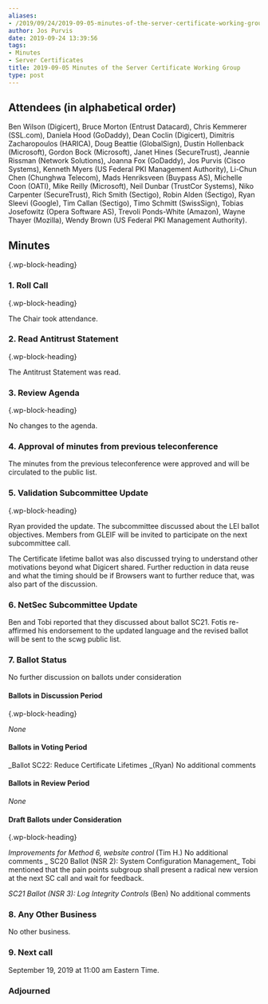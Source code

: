 ```yaml
---
aliases:
- /2019/09/24/2019-09-05-minutes-of-the-server-certificate-working-group/
author: Jos Purvis
date: 2019-09-24 13:39:56
tags:
- Minutes
- Server Certificates
title: 2019-09-05 Minutes of the Server Certificate Working Group
type: post
---
```


## Attendees (in alphabetical order)

Ben Wilson (Digicert), Bruce Morton (Entrust Datacard), Chris Kemmerer (SSL.com), Daniela Hood (GoDaddy), Dean Coclin (Digicert), Dimitris Zacharopoulos (HARICA), Doug Beattie (GlobalSign), Dustin Hollenback (Microsoft), Gordon Bock (Microsoft), Janet Hines (SecureTrust), Jeannie Rissman (Network Solutions), Joanna Fox (GoDaddy), Jos Purvis (Cisco Systems), Kenneth Myers (US Federal PKI Management Authority), Li-Chun Chen (Chunghwa Telecom), Mads Henriksveen (Buypass AS), Michelle Coon (OATI), Mike Reilly (Microsoft), Neil Dunbar (TrustCor Systems), Niko Carpenter (SecureTrust), Rich Smith (Sectigo), Robin Alden (Sectigo), Ryan Sleevi (Google), Tim Callan (Sectigo), Timo Schmitt (SwissSign), Tobias Josefowitz (Opera Software AS), Trevoli Ponds-White (Amazon), Wayne Thayer (Mozilla), Wendy Brown (US Federal PKI Management Authority).

## Minutes

{.wp-block-heading}

### 1. Roll Call

{.wp-block-heading}

The Chair took attendance.

### 2. Read Antitrust Statement

{.wp-block-heading}

The Antitrust Statement was read.

### 3. Review Agenda

{.wp-block-heading}

No changes to the agenda.

### 4. Approval of minutes from previous teleconference

The minutes from the previous teleconference were approved and will be circulated to the public list.

### 5. Validation Subcommittee Update

{.wp-block-heading}

Ryan provided the update. The subcommittee discussed about the LEI ballot objectives. Members from GLEIF will be invited to participate on the next subcommittee call.

The Certificate lifetime ballot was also discussed trying to understand other motivations beyond what Digicert shared. Further reduction in data reuse and what the timing should be if Browsers want to further reduce that, was also part of the discussion.

### 6. NetSec Subcommittee Update

Ben and Tobi reported that they discussed about ballot SC21. Fotis re-affirmed his endorsement to the updated language and the revised ballot will be sent to the scwg public list.

### 7. Ballot Status

No further discussion on ballots under consideration

#### Ballots in Discussion Period

{.wp-block-heading}

_None_

#### Ballots in Voting Period

\_Ballot SC22: Reduce Certificate Lifetimes \_(Ryan)
No additional comments

#### Ballots in Review Period

_None_

#### Draft Ballots under Consideration

{.wp-block-heading}

_Improvements for Method 6, website control_ (Tim H.)
No additional comments
\_
SC20 Ballot (NSR 2): System Configuration Management\_
Tobi mentioned that the pain points subgroup shall present a radical new version at the next SC call and wait for feedback.

_SC21 Ballot (NSR 3): Log Integrity Controls_ (Ben)
No additional comments

### 8. Any Other Business

No other business.

### 9. Next call

September 19, 2019 at 11:00 am Eastern Time.

### Adjourned